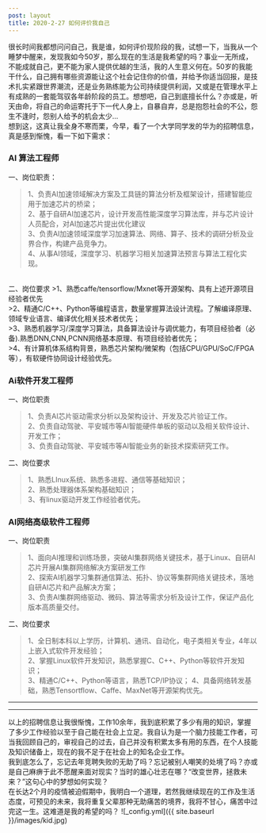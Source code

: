 ```yaml
---
post: layout
title: 2020-2-27 如何评价我自己
---
```

很长时间我都想问问自己，我是谁，如何评价现阶段的我，试想一下，当我从一个睡梦中醒来，发现我如今50岁，那么现在的生活是我希望的吗？事业一无所成，不能成就自己，更不能为家人提供优越的生活，我的人生意义何在。50岁的我能干什么，自己拥有哪些资源能让这个社会记住你的价值，并给予你适当回报，是技术扎实紧跟世界潮流，还是业务熟练能为公司持续提供利润，又或是在管理水平上有成熟的一套能驾驭各年龄阶段的员工。想想吧，自己到底擅长什么？亦或是，听天由命，将自己的命运寄托于下一代人身上，自暴自弃，总是抱怨社会的不公，怨生不逢时，怨别人给予的机会太少...<br>
想到这，这真让我全身不寒而栗，今早，看了一个大学同学发的华为的招聘信息，真是感到惭愧，看一下如下需求：
### AI 算法工程师
一、岗位职责：
>1、负责AI加速领域解决方案及工具链的算法分析及框架设计，搭建智能应用于加速芯片的桥梁；<br>
>2、基于自研AI加速芯片，设计开发高性能深度学习算法库，并与芯片设计人员配合，对AI加速芯片提出优化建议<br>
>3、负责AI加速领域深度学习加速算法、网络、算子、技术的调研分析及业界合作，构建产品竞争力。<br>
>4、从事AI领域，深度学习、机器学习相关加速算法预言与算法工程化实现。

<br>
二、岗位要求
>1、熟悉caffe/tensorflow/Mxnet等开源架构、具有上述开源项目经验者优先<br>
>2、精通C/C++、Python等编程语言，数量掌握算法设计流程。了解编译原理、领域专业语言、编译优化相关技术者优先；<br>
>3、熟悉机器学习/深度学习算法，具备算法设计与调优能力，有项目经验者（必备).熟悉DNN,CNN,PCNN网络基本原理、有项目经验者优先；<br>
>4、有计算机体系结构背景，熟悉芯片架构/微架构（包括CPU/GPU/SoC/FPGA等），有软硬件协同设计经验优先。
		
### Ai软件开发工程师
一、岗位职责
>1、负责AI芯片驱动需求分析以及架构设计、开发及芯片验证工作。<br>
>2、负责自动驾驶、平安城市等AI智能硬件单板的驱动以及相关软件设计、开发工作；<br>
>3、负责自动驾驶、平安城市等AI智能业务的新技术探索研究工作。

二、岗位要求
>1、熟悉LInux系统、熟悉多进程、通信等基础知识；<br>
>2、熟悉处理器体系架构基础知识；<br>
>3、有linux驱动开发工作经验者优先。

### AI网络高级软件工程师
一、岗位职责
>1、面向AI推理和训练场景，突破AI集群网络关键技术，基于Linux、自研AI芯片开展AI集群网络解决方案研发工作<br>
>2、探索AI机器学习集群通信算法、拓扑、协议等集群网络关键技术，落地自研AI芯片和产品解决方案；<br>
>3、负责AI集群网络驱动、微码、算法等需求分析及设计工作，保证产品化版本高质量交付。

二、岗位要求
>1、全日制本科以上学历，计算机、通讯、自动化，电子类相关专业，4年以上嵌入式软件开发经验；<br>
>2、掌握Linux软件开发知识，熟悉掌握C、C++、Python等软件开发知识；<br>
>3、精通C/C++、Python等语言，熟悉TCP/IP协议；
>4、具备网络转发基础，熟悉Tensortflow、Caffe、MaxNet等开源架构优先。

---
---
以上的招聘信息让我很惭愧，工作10余年，我到底积累了多少有用的知识，掌握了多少工作经验以至于自己能在社会上立足。我自认为是一个脑力技能工作者，可当我回顾自己的，审视自己的过去，自己并没有积累太多有用的东西，在个人技能及知识储备上，现在的我不足于在社会上的知名企业工作。<br>
我到底怎么了，忘记去年竞聘失败的无助了吗？忘记被别人嘲笑的处境了吗？亦或是自己麻痹于此不愿醒来面对现实？当时的雄心壮志在哪？“改变世界，拯救未来？”这句心中的梦想如何实现？<br>
在长达2个月的疫情被迫假期中，我明白一个道理，若然我继续现在的工作及生活态度，可预见的未来，我将重复父辈那种无助痛苦的境界，我将不甘心，痛苦中过完这一生。这难道是我的希望的吗？
![_config.yml]({{ site.baseurl }}/images/kid.jpg)

